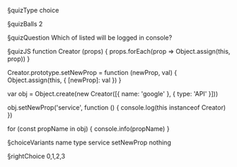 §quizType
choice

§quizBalls
2

§quizQuestion
Which of listed will be logged in console?



§quizJS
function Creator (props) {
  props.forEach(prop => Object.assign(this, prop))
}

Creator.prototype.setNewProp = function (newProp, val) {
  Object.assign(this, { [newProp]: val })
}

var obj = Object.create(new Creator([{ name: 'google' }, { type: 'API' }]))

obj.setNewProp('service', function () {
  console.log(this instanceof Creator)
})

for (const propName in obj) {
  console.info(propName)
}




§choiceVariants
name
type
service
setNewProp
nothing


§rightChoice
0,1,2,3

